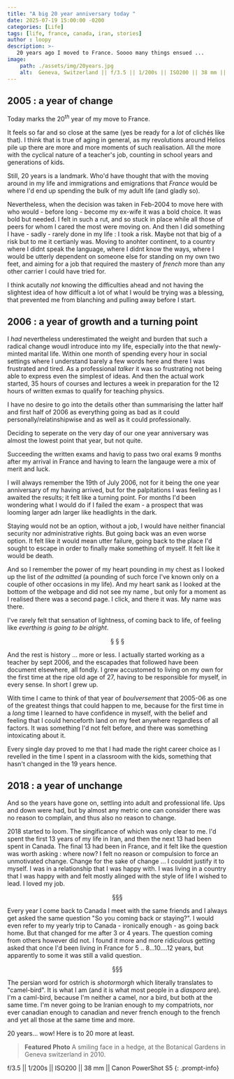 ```yaml
---
title: "A big 20 year anniversary today "
date: 2025-07-19 15:00:00 -0200
categories: [Life]
tags: [life, france, canada, iran, stories] 
author : loopy
description: >-
   20 years ago I moved to France. Soooo many things ensued ... 
image: 
    path: ./assets/img/20years.jpg
    alt:  Geneva, Switzerland || f/3.5 || 1/200s || ISO200 || 38 mm || Canon PowerShot S5 || 2010 || Shahriar Zayyani
---
```


## 2005 : a year of change 
Today marks the $20^{th}$ year of my move to France. 

It feels so far and so close at the same (yes be ready for a *lot* of clichés like that). I think that is true of aging in general, as my revolutions around Helios pile up there are more and more moments of such realisation. All the more with the cyclical nature of a teacher's job, counting in school years and generations of kids. 

Still, 20 years is a landmark. Who'd have thought that with the moving around in my life and immigrations and emigrations that *France* would be where I'd end up spending the bulk of my adult life (and gladly so). 

Nevertheless, when the decision was taken in Feb-2004 to move here with who would - before long - become my ex-wife it was a bold choice. It was bold but needed. I felt in such a rut, and so stuck in place while all those of peers for whom I cared the most were moving on. And then I did something I have - sadly - rarely done in my life : I took a risk. Maybe not that big of a risk but to me it certianly was. Moving to anohter continent, to a country where I didnt speak the language, where I didnt know the ways, where I would be utterly dependent on someone else for standing on my own two feet, and aiming for a job that required the mastery of *french* more than any other carrier I could have tried for. 

I think acutally *not* knowing the difficulties ahead and not having the slightest idea of how difficult a lot of what I would be trying was a blessing, that prevented me from blanching and pulling away before I start. 

## 2006 : a year of growth and a turning point

I *had* nevertheless underestimated the weight and burden that such a radical change woudl introduce into my life, especially into the that newly-minted marital life. Within one month of spending every hour in social settings where I understand barely a few words here and there I was frustrated and tired. As a professional *talker* it was so frustrating not being able to express even the simplest of ideas. And then the actual work started, 35 hours of courses and lectures a week in preparation for the 12 hours of written exmas to qualify for teaching physics. 

I have no desire to go into the details other than summarising the latter half and first half of 2006 as everything going as bad as it could personally/relatinshipwise and as well as it could professionally. 

Deciding to seperate on the very day of our one year anniversary was almost the lowest point that year, but not quite. 

Succeeding the written exams and havig to pass two oral exams 9 months after my arrival in France and having to learn the langauge were a mix of merit and luck. 

I will always remember the 19th of July 2006, not for it being the one year anniversary of my having arrived, but for the palpitations I was feeling as I awaited the results; it felt like a turning point. For months I'd been wondering what I would do if I failed the exam - a prospect that was looming larger adn larger like headlights in the dark. 

Staying would not be an option, without a job, I would have neither financial security nor administrative rights. But going back was an even worse option. It felt like it would mean utter failure, going back to the place I'd sought to escape in order to finally make something of myself. It felt like it would be death. 

And so I remember the power of my heart pounding in my chest as I looked up the list of *the admitted* (a pounding of such force I've known only on a couple of other occasions in my life). And my heart sank as I looked at the bottom of the webpage and did not see my name , but only for a moment as I realised there was a second page. I click, and there it was. My name was there. 

I've rarely felt that sensation of lightness, of coming back to life, of feeling like *everthing is going to be alright*. 
<center>
§       §       §
</center>

And the rest is history ... more or less. 
I actually started working as a teacher by sept 2006, and the escapades that followed have been document elsewhere, all fondly. I grew accustomed to living on my own for the first time at the ripe old age of 27, having to be responsible for myself, in every sense. In short I grew up. 

With time I came to think of that year of *boulversement* that 2005-06 as one of the greatest things that could happen to me, because for the first time in a *long* time I learned to have confidence in myself, with the belief and feeling that I could henceforth land on my feet anywhere regardless of all factors. It was something I'd not felt before, and there was something intoxicating about it. 

Every single day proved to me that I had made the right career choice as I revelled in the time I spent in a classroom with the kids, something that hasn't changed in the 19 years hence. 

## 2018 : a year of unchange 

And so the years have gone on, settling into adult and professional life. Ups and down were had, but by almost any metric one can consider there was no reason to complain, and thus also no reason to change. 

2018 started to loom. The singificance of which was only clear to me. I'd spent the first 13 years of my life in Iran, and then the next 13 had been spent in Canada. The final 13 had been in France, and it felt like the question was worth asking : where now? I felt no reason or compulsion to force an unmotivated change. Change for the sake of change ... I couldnt justify it to myself. I was in a relationship that I was happy with. I was living in a country that I was happy with and felt mostly alinged with the style of life I wished to lead. I loved my job. 

<center>
§§§
</center>

Every year I come back to Canada I meet with the same friends and I always get asked the same question "So you coming back or staying?". I would even refer to my yearly trip to Canada - ironically enough - as going back home. But that changed for me after 3 or 4 years. The question coming from others however did not. I found it more and more ridiculous getting asked that once I'd been living in France for 5 .. 8...10....12 years, but apparently to some it was still a valid question. 

<center>
§§§
</center>

The persian word for ostrich is *shotormorgh* which literally translates to "camel-bird". It is what I am (and it is what most people in a *diaspora* are). I'm a caml-bird, because I'm neither a camel, nor a bird, but both at the same time. I'm never going to be Iranian enough to my compatriots, nor ever canadian enough to canadian and never french enough to the french and yet all those at the same time and more. 

20 years... wow! Here is to 20 more at least. 
> **Featured Photo**
A smiling face in a hedge, at the Botanical Gardens in Geneva switzerland in 2010. 

f/3.5 || 1/200s || ISO200 || 38 mm || Canon PowerShot S5
{: .prompt-info}